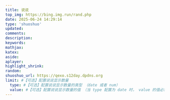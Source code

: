 ```yaml
---
title: 说说
top_img: https://bing.img.run/rand.php
date: 2025-06-24 14:29:14
type: 'shuoshuo'
updated:
comments:
description:
keywords:
mathjax:
katex:
aside:
aplayer:
highlight_shrink:
random:
shuoshuo_url: https://qexo.s12day.dpdns.org
limit: #【可选】配置说说显示数量
  type: #【可选】配置说说显示数量的类型 （date 或者 num）
  value: #【可选】配置说说显示数量的值 （当 type 配置为 date 时， value 的值必须为日期。当 type 配置为 num 时， value 的值必须为数字，且大于 0
---
```

<div id="qexot"></div>
<script src="https://registry.npmmirror.com/qexo-static/1.6.0/files/hexo/talks.js"></script>
<link rel="stylesheet" href="https://registry.npmmirror.com/qexo-static/1.6.0/files/hexo/talks.css">
<script>showQexoTalks("qexot", "https://qexo.s12day.dpdns.org", 5)</script>